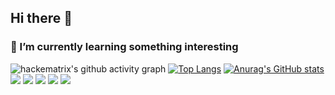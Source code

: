 ## Hi there 👋 
### 🌱 I’m currently learning  something interesting
<!--
**hackematrix/hackematrix** is a ✨ _special_ ✨ repository because its `README.md` (this file) appears on your GitHub profile.

Here are some ideas to get you started:

- 🔭 I’m currently working on ...
- 🌱 I’m currently learning ...
- 👯 I’m looking to collaborate on ...
- 🤔 I’m looking for help with ...
- 💬 Ask me about ...
- 📫 How to reach me: ...
- 😄 Pronouns: ...
- ⚡ Fun fact: ...
-->

![hackematrix's github activity graph](https://github-readme-activity-graph.vercel.app/graph?username=hackematrix)
[![Top Langs](https://github-readme-stats.vercel.app/api/top-langs/?username=hackematrix&layout=compact&theme=dark&hide=javascript,html,css)](https://github.com/anuraghazra/github-readme-stats)
[![Anurag's GitHub stats](https://github-readme-stats.vercel.app/api?username=hackematrix&theme=dark&count_private=true&include_all_commits=true&show_icons=true)](https://github.com/anuraghazra/github-readme-stats)
<br>
<img src="https://img.shields.io/badge/-Javascript-ffea00?style=flat-square&amp;logo=javascript&amp;logoColor=000000" />
<img src="https://img.shields.io/badge/-Rust-000000?style=flat-square&logo=rust&logoColor=white" /> 
<img src="https://img.shields.io/badge/-C++-00599C?style=flat-square&logo=c%2B%2B" /> 
<img src="https://img.shields.io/badge/-Python-3776AB?style=flat-square&logo=python&logoColor=white" /> 
<img src="https://img.shields.io/badge/-MATLAB-007BFF?style=flat-square&logo=matlab" />






